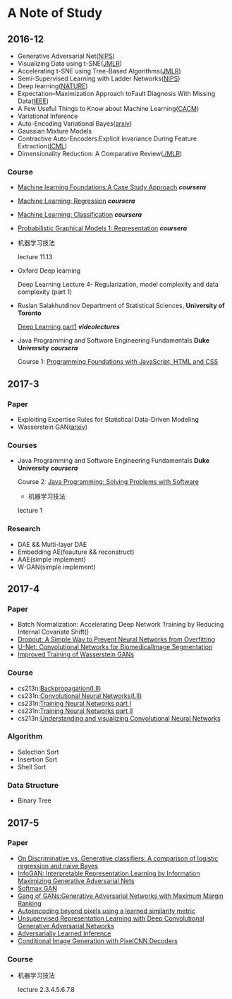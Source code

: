 # A Note of Study
## 2016-12
* Generative Adversarial Net([NIPS](https://arxiv.org/abs/1406.2661))
* Visualizing Data using t-SNE([JMLR](https://lvdmaaten.github.io/publications/papers/JMLR_2008.pdf))
* Accelerating t-SNE using Tree-Based Algorithms([JMLR](http://www.jmlr.org/papers/v15/vandermaaten14a.html))
* Semi-Supervised Learning with Ladder Networks([NIPS](https://papers.nips.cc/paper/5947-semi-supervised-learning-with-ladder-networks))
* Deep learning([NATURE](http://www.nature.com/nature/journal/v521/n7553/full/nature14539.html))
* Expectation–Maximization Approach toFault Diagnosis With Missing Data([IEEE](http://ieeexplore.ieee.org/document/6850032/?arnumber=6850032&tag=1))
* A Few Useful Things to Know about Machine Learning([CACM](https://homes.cs.washington.edu/~pedrod/papers/cacm12.pdf))
* Variational Inference
* Auto-Encoding Variational Bayes([arxiv](https://arxiv.org/abs/1312.6114))
* Gaussian Mixture Models
* Contractive Auto-Encoders:Explicit Invariance During Feature Extraction([ICML](http://machinelearning.wustl.edu/mlpapers/paper_files/ICML2011Rifai_455.pdf))
* Dimensionality Reduction: A Comparative Review([JMLR](https://www.tilburguniversity.edu/upload/59afb3b8-21a5-4c78-8eb3-6510597382db_TR2009005.pdf))
### Course
* [Machine learning Foundations:A Case Study Approach](https://www.coursera.org/learn/ml-foundations/home/welcome)  ***coursera***
* [Machine Learning: Regression](https://www.coursera.org/learn/ml-regression/home)  ***coursera***
* [Machine Learning: Classification](https://www.coursera.org/learn/ml-classification/home)  ***coursera***
* [Probabilistic Graphical Models 1: Representation](https://www.coursera.org/learn/probabilistic-graphical-models/home/welcome)  ***coursera***
* 机器学习技法
    
  lecture 11.13
* Oxford Deep learning 

    Deep Learning Lecture 4- Regularization, model complexity and data complexity (part 1)
    
* Ruslan Salakhutdinov Department of Statistical Sciences, **University of Toronto** 

  [Deep Learning part1](http://videolectures.net/kdd2014_salakhutdinov_deep_learning/) ***videolectures*** 
* Java Programming and Software Engineering Fundamentals **Duke University** ***coursera***

  Course 1: [Programming Foundations with JavaScript, HTML and CSS](https://www.coursera.org/learn/duke-programming-web/home/welcome)
## 2017-3
### Paper
* Exploiting Expertise Rules for Statistical Data-Driven Modeling
* Wasserstein GAN([arxiv](https://arxiv.org/abs/1701.07875))
### Courses
* Java Programming and Software Engineering Fundamentals **Duke University** ***coursera***

  Course 2: [Java Programming: Solving Problems with Software](https://www.coursera.org/learn/java-programming/home/welcome)
  * 机器学习技法

  lecture 1
### Research
* DAE && Multi-layer DAE
* Embedding AE(feauture && reconstruct)
* AAE(simple implement)
* W-GAN(simple implement)
## 2017-4
### Paper
* Batch Normalization: Accelerating Deep Network Training by Reducing Internal Covariate Shift([](https://arxiv.org/pdf/1502.03167.pdf))
* [Dropout: A Simple Way to Prevent Neural Networks from Overfitting](https://www.cs.toronto.edu/~hinton/absps/JMLRdropout.pdf)
* [U-Net: Convolutional Networks for BiomedicalImage Segmentation](https://arxiv.org/pdf/1505.04597.pdf)
* [Improved Training of Wasserstein GANs](https://arxiv.org/abs/1704.00028)
### Course
* cs213n:[Backpropagation(I.II)](http://study.163.com/course/courseMain.htm?courseId=1003223001)
* cs231n:[Convolutional Neural Networks(I.II)](http://study.163.com/course/courseMain.htm?courseId=1003223001)
* cs231n:[Training Neural Networks part I](http://study.163.com/course/courseMain.htm?courseId=1003223001)
* cs231n:[Training Neural Networks part II](http://study.163.com/course/courseMain.htm?courseId=1003223001)
* cs213n:[Understanding and visualizing Convolutional Neural Networks](http://study.163.com/course/courseMain.htm?courseId=1003223001)
### Algorithm
* Selection Sort
* Insertion Sort
* Shell Sort

### Data Structure
* Binary Tree
## 2017-5
### Paper
* [On Discriminative vs. Generative classifiers: A comparison of logistic regression and naive Bayes](https://papers.nips.cc/paper/2020-on-discriminative-vs-generative-classifiers-a-comparison-of-logistic-regression-and-naive-bayes.pdf)
* [InfoGAN: Interpretable Representation Learning by Information Maximizing Generative Adversarial Nets](https://arxiv.org/abs/1606.03657)
* [Softmax GAN](https://arxiv.org/abs/1704.06191)
* [Gang of GANs:Generative Adversarial Networks with Maximum Margin Ranking](https://arxiv.org/abs/1704.04865)
* [Autoencoding beyond pixels using a learned similarity metric](https://arxiv.org/pdf/1512.09300.pdf)
* [Unsupervised Representation Learning with Deep Convolutional Generative Adversarial Networks](https://arxiv.org/pdf/1511.06434.pdf)
* [Adversarially Learned Inference](https://arxiv.org/pdf/1606.00704.pdf)
* [Conditional Image Generation with PixelCNN Decoders](https://arxiv.org/pdf/1606.05328.pdf)
### Course
* 机器学习技法

  lecture 2.3.4.5.6.7.8


 